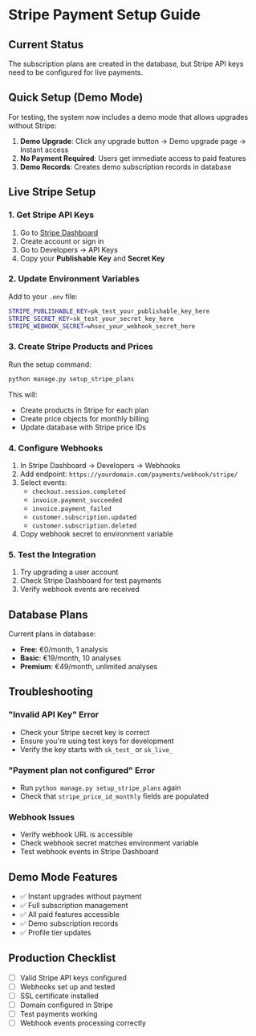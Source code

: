 # Stripe Payment Setup Guide

## Current Status
The subscription plans are created in the database, but Stripe API keys need to be configured for live payments.

## Quick Setup (Demo Mode)
For testing, the system now includes a demo mode that allows upgrades without Stripe:

1. **Demo Upgrade**: Click any upgrade button → Demo upgrade page → Instant access
2. **No Payment Required**: Users get immediate access to paid features
3. **Demo Records**: Creates demo subscription records in database

## Live Stripe Setup

### 1. Get Stripe API Keys
1. Go to [Stripe Dashboard](https://dashboard.stripe.com/)
2. Create account or sign in
3. Go to Developers → API Keys
4. Copy your **Publishable Key** and **Secret Key**

### 2. Update Environment Variables
Add to your `.env` file:
```bash
STRIPE_PUBLISHABLE_KEY=pk_test_your_publishable_key_here
STRIPE_SECRET_KEY=sk_test_your_secret_key_here
STRIPE_WEBHOOK_SECRET=whsec_your_webhook_secret_here
```

### 3. Create Stripe Products and Prices
Run the setup command:
```bash
python manage.py setup_stripe_plans
```

This will:
- Create products in Stripe for each plan
- Create price objects for monthly billing
- Update database with Stripe price IDs

### 4. Configure Webhooks
1. In Stripe Dashboard → Developers → Webhooks
2. Add endpoint: `https://yourdomain.com/payments/webhook/stripe/`
3. Select events:
   - `checkout.session.completed`
   - `invoice.payment_succeeded`
   - `invoice.payment_failed`
   - `customer.subscription.updated`
   - `customer.subscription.deleted`
4. Copy webhook secret to environment variable

### 5. Test the Integration
1. Try upgrading a user account
2. Check Stripe Dashboard for test payments
3. Verify webhook events are received

## Database Plans
Current plans in database:
- **Free**: €0/month, 1 analysis
- **Basic**: €19/month, 10 analyses  
- **Premium**: €49/month, unlimited analyses

## Troubleshooting

### "Invalid API Key" Error
- Check your Stripe secret key is correct
- Ensure you're using test keys for development
- Verify the key starts with `sk_test_` or `sk_live_`

### "Payment plan not configured" Error
- Run `python manage.py setup_stripe_plans` again
- Check that `stripe_price_id_monthly` fields are populated

### Webhook Issues
- Verify webhook URL is accessible
- Check webhook secret matches environment variable
- Test webhook events in Stripe Dashboard

## Demo Mode Features
- ✅ Instant upgrades without payment
- ✅ Full subscription management
- ✅ All paid features accessible
- ✅ Demo subscription records
- ✅ Profile tier updates

## Production Checklist
- [ ] Valid Stripe API keys configured
- [ ] Webhooks set up and tested
- [ ] SSL certificate installed
- [ ] Domain configured in Stripe
- [ ] Test payments working
- [ ] Webhook events processing correctly
